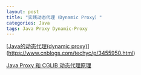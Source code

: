 ```yaml
---
layout: post
title: "实践动态代理（Dynamic Proxy）"
categories: Java
tags: Java Proxy Dynamic-Proxy
---
```




[[Java的动态代理(dynamic proxy)](https://www.cnblogs.com/techyc/p/3455950.html)](https://www.cnblogs.com/techyc/p/3455950.html)

[Java Proxy 和 CGLIB 动态代理原理](http://www.importnew.com/27772.html)
